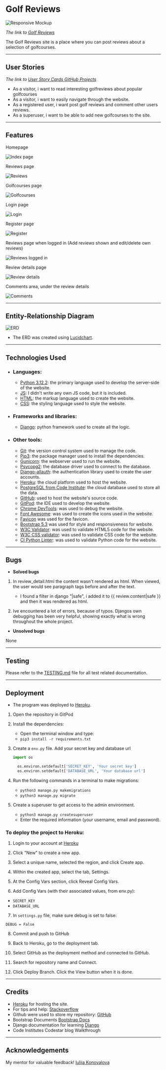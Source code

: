 # Golf Reviews

![Responsive Mockup](documentation/responsive-mockup.png)

*The link to [Golf Reviews](https://golfreview-blog-6ddabaa03e1e.herokuapp.com/)*

The Golf Reviews site is a place where you can post reviews about a selection of golfcourses.


---
## User Stories

*The link to [User Story Cards GitHub Projects](https://github.com/users/ollebrask/projects/3/views/1)*


  * As a visitor, i want to read interesting golfreviews about popular golfcourses
  * As a visitor, i want to easily navigate through the website.
  * As a registered user, i want post golf reviews and comment other users reviews. 
  * As a superuser, i want to be able to add new golfcourses to the site.


---

## Features
  

Homepage

  
  ![Index page](documentation/home.png)


 Reviews page

  ![Reviews](documentation/reviews.png)

 Golfcourses page

  ![Golfcourses](documentation/golfcourses.png)

 Login page 

  ![Login](documentation/login.png)

 Register page

  ![Register](documentation/register.png)

 Reviews page when logged in (Add reviews shown and edit/delete own reviews)

  ![Reviews logged in](documentation/reviews-signedin.png)

 Review details page

  ![Review details](documentation/review-details.png)

 Comments area, under the review details

  ![Comments](documentation/comments.png)

 
---

## Entity-Relationship Diagram

  ![ERD](documentation/erd.png)

* The ERD was created using [Lucidchart](https://www.lucidchart.com/).

---
## Technologies Used

- ### Languages:
    
    + [Python 3.12.2](https://www.python.org/downloads/release/python-3122/): the primary language used to develop the server-side of the website.
    + [JS](https://www.javascript.com/): I didn't write any own JS code, but it is included.
    + [HTML](https://developer.mozilla.org/en-US/docs/Web/HTML): the markup language used to create the website.
    + [CSS](https://developer.mozilla.org/en-US/docs/Web/css): the styling language used to style the website.

- ### Frameworks and libraries:

    + [Django](https://www.djangoproject.com/): python framework used to create all the logic.

- ### Other tools:

    + [Git](https://git-scm.com/): the version control system used to manage the code.
    + [Pip3](https://pypi.org/project/pip/): the package manager used to install the dependencies.
    + [Gunicorn](https://gunicorn.org/): the webserver used to run the website.
    + [Psycopg2](https://pypi.org/project/psycopg2/): the database driver used to connect to the database.
    + [Django-allauth](https://django-allauth.readthedocs.io/en/latest/): the authentication library used to create the user accounts.
    + [Heroku](https://dashboard.heroku.com/): the cloud platform used to host the website.
    + [PostgreSQL from Code Institute](https://dbs.ci-dbs.net/): the cloud database used to store all the data.
    + [GitHub](https://github.com/): used to host the website's source code.
    + [GitPod](https://gitpod.io/): the IDE used to develop the website.
    + [Chrome DevTools](https://developer.chrome.com/docs/devtools/open/): was used to debug the website.
    + [Font Awesome](https://fontawesome.com/): was used to create the icons used in the website.
    + [Favicon](https://favicon.io/) was used for the favicon.
    + [Bootstrap 5.3](https://getbootstrap.com/) was used for style and responsiveness for website.
    + [W3C Validator](https://validator.w3.org/): was used to validate HTML5 code for the website.
    + [W3C CSS validator](https://jigsaw.w3.org/css-validator/): was used to validate CSS code for the website.
    + [CI Python Linter](https://pep8ci.herokuapp.com/): was used to validate Python code for the website.


---
## Bugs

+ **Solved bugs**

1. In review_detail.html the content wasn't rendered as html. When viewed, the user would see paragraph tags before and after the text.

    - I found a filter in django "|safe", i added it to {{ review.content|safe }} and then it was rendered as html.

2. Ive encountered a lot of errors, because of typos. Djangos own debugging has been very helpful, showing exactly what is wrong throughout the whole project.

+ **Unsolved bugs**

None

---
## Testing

Please refer to the [TESTING.md](TESTING.md) file for all test related documentation.

---
## Deployment

- The program was deployed to [Heroku](https://dashboard.heroku.com).

1. Open the repository in GitPod

2. Install the dependencies:

    - Open the terminal window and type:
    - `pip3 install -r requirements.txt`

3. Create a `env.py` file. Add your secret key and database url

    ```python
    import os

      os.environ.setdefault['SECRET_KEY', 'Your secret key']
      os.environ.setdefault['DATABASE_URL', 'Your database url']
    ```


4. Run the following commands in a terminal to make migrations: 
    - `python3 manage.py makemigrations`
    - `python3 manage.py migrate`
5. Create a superuser to get access to the admin environment.
    - `python3 manage.py createsuperuser`
    - Enter the required information (your username, email and password).


### To deploy the project to Heroku:

1.  Login to your account at [Heroku](https://dashboard.heroku.com)

2.	Click "New" to create a new app.

3.	Select a unique name, selected the region, and click Create app.

4.	Within the created app, select the tab, Settings.

5.	At the Config Vars section, click Reveal Config Vars.

6.	Add Config Vars (with their associated values, from env.py):
- `SECRET_KEY`
- `DATABASE_URL`

7. In  `settings.py` file, make sure debug is set to false:

```
DEBUG = False
```

8.	Commit and push to GitHub

9.	Back to Heroku, go to the deployment tab.

10.	Select GitHub as the deployment method and connected to GitHub.

11.	Search for repository name and Connect.

12.	Click Deploy Branch. Click the View button when it is done.

---

## Credits

- [Heroku](https://www.heroku.com/) for hosting the site.
- For tips and help: [Stackoverflow](https://stackoverflow.com)
- Github were used to store my repository: [GitHub](https://github.com)
- Bootstrap Documents [Bootstrap Docs](https://getbootstrap.com/docs/5.3/getting-started/introduction/)
- Django documentation for learning [Django](https://docs.djangoproject.com/en/5.0/)
- Code Institutes Codestar blog Walkthrough

---
## Acknowledgements

My mentor for valuable feedback! [Iuliia Konovalova](https://github.com/IuliiaKonovalova)